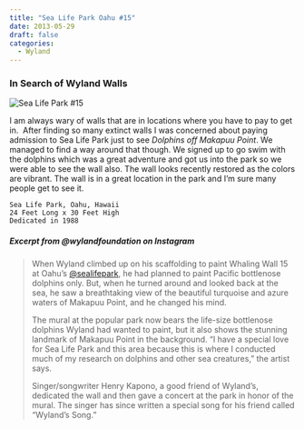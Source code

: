 ```yaml
---
title: "Sea Life Park Oahu #15"
date: 2013-05-29
draft: false
categories:
  - Wyland
---
```

### In Search of Wyland Walls

![Sea Life Park #15](../images/15-oahu.jpg)


I am always wary of walls that are in locations where you have to pay to get in.  After finding so many extinct walls I was concerned about paying admission to Sea Life Park just to see _Dolphins off Makapuu Point_. We managed to find a way around that though. We signed up to go swim with the dolphins which was a great adventure and got us into the park so we were able to see the wall also. The wall looks recently restored as the colors are vibrant. The wall is in a great location in the park and I’m sure many people get to see it.

```
Sea Life Park, Oahu, Hawaii
24 Feet Long x 30 Feet High
Dedicated in 1988
```

#####  Excerpt from @wylandfoundation on Instagram

> When Wyland climbed up on his scaffolding to paint Whaling Wall 15 at Oahu’s [@sealifepark](https://www.instagram.com/sealifepark/), he had planned to paint Pacific bottlenose dolphins only. But, when he turned around and looked back at the sea, he saw a breathtaking view of the beautiful turquoise and azure waters of Makapuu Point, and he changed his mind.
>
>The mural at the popular park now bears the life-size bottlenose dolphins Wyland had wanted to paint, but it also shows the stunning landmark of Makapuu Point in the background. “I have a special love for Sea Life Park and this area because this is where I conducted much of my research on dolphins and other sea creatures,” the artist says.
>
>Singer/songwriter Henry Kapono, a good friend of Wyland’s, dedicated the wall and then gave a concert at the park in honor of the mural. The singer has since written a special song for his friend called “Wyland’s Song.”